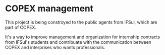 <h1>COPEX management </h1>
<p>This project is being constroyed to the public agents from IFSul, which are part of COPEX.</p>
<p>It's a way to improve management and organization for internship contracts from IFSul's students and contribuate with the communication between COPEX and interprises who wants professionals.</p>

